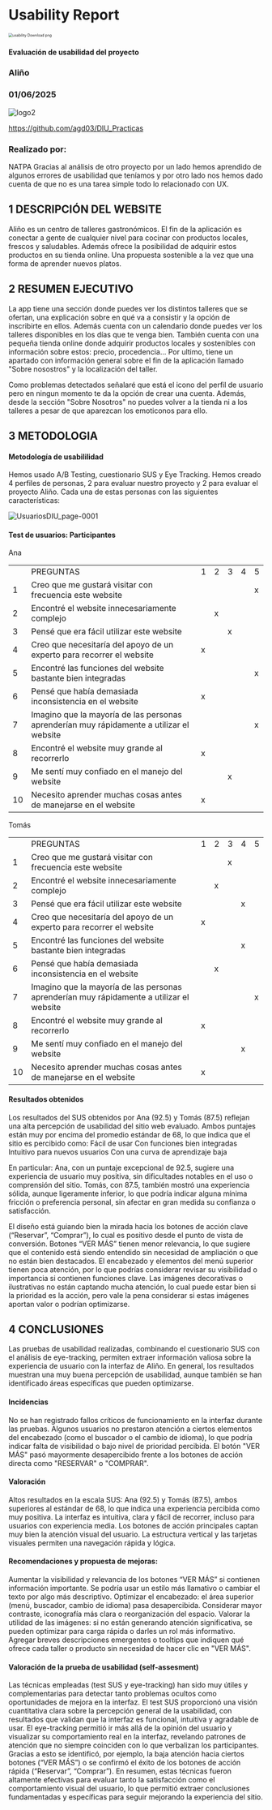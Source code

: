 # Usability Report



<img src="https://encrypted-tbn0.gstatic.com/images?q=tbn:ANd9GcRF017nhV-TFmNER2OM8UbXtdN6xwAKBYrv0i6onNfKu6Yn0BV0RK6aiOroeXl73LSY-B0&usqp=CAU" alt="usability Download png" style="zoom:50%;" />

#### Evaluación de usabilidad del proyecto 

### Aliño

### 01/06/2025





![logo2](https://github.com/user-attachments/assets/98bfe24d-835d-4a9f-951e-145c74ecae7f)


https://github.com/agd03/DIU_Practicas





### Realizado por:

NATPA
Gracias al análisis de otro proyecto por un lado hemos aprendido de
algunos errores de usabilidad que teníamos y por otro lado nos hemos 
dado cuenta de que no es una tarea simple todo lo relacionado con UX.











## 1 DESCRIPCIÓN DEL WEBSITE

Aliño es un centro de talleres gastronómicos. El fin de la aplicación es conectar a gente
de cualquier nivel para cocinar con productos locales, frescos y saludables. Además ofrece
la posibilidad de adquirir estos productos en su tienda online. Una propuesta
sostenible a la vez que una forma de aprender nuevos platos.

 



## 2 RESUMEN EJECUTIVO



La app tiene una sección donde puedes ver los distintos talleres que se ofertan,
una explicación sobre en qué va a consistir y la opción de inscribirte en ellos.
Además cuenta con un calendario donde puedes ver los talleres disponibles en los
días que te venga bien.
También cuenta con una pequeña tienda online donde adquirir productos locales y sostenibles
con información sobre estos: precio, procedencia...
Por ultimo, tiene un apartado con información general sobre el fin de la aplicación
llamado "Sobre nosostros" y la localización del taller.

Como problemas detectados señalaré que está el icono del perfil de usuario pero
en ningun momento te da la opción de crear una cuenta.
Además, desde la sección "Sobre Nosotros" no puedes volver a la tienda ni a los
talleres a pesar de que aparezcan los emoticonos para ello. 











## 3 METODOLOGIA 

#### Metodología de usabililidad


Hemos usado A/B Testing, cuestionario SUS y Eye Tracking.
Hemos creado 4 perfiles de personas, 2 para evaluar nuestro proyecto y 2 para evaluar el
proyecto Aliño. Cada una de estas personas con las siguientes características:

![UsuariosDIU_page-0001](https://github.com/user-attachments/assets/3c1c88bf-7f47-4239-8966-8dc0aadfc8c6)




 

#### Test de usuarios: Participantes



Ana

|   |   |   |   |   |   |   |
|---|---|---|---|---|---|---|
||PREGUNTAS|1|2|3|4|5|
|1|Creo que me gustará visitar con frecuencia este website|||||x|
|2|Encontré el website innecesariamente complejo||x||||
|3|Pensé que era fácil utilizar este website|||x|||
|4|Creo que necesitaría del apoyo de un experto para recorrer el website|x|||||
|5|Encontré las funciones del website bastante bien integradas|||||x|
|6|Pensé que había demasiada inconsistencia en el website|x|||||
|7|Imagino que la mayoría de las personas aprenderían muy rápidamente a utilizar el website|||||x|
|8|Encontré el website muy grande al recorrerlo|x|||||
|9|Me sentí muy confiado en el manejo del website|||x|||
|10|Necesito aprender muchas cosas antes de manejarse en el website|x|||||




Tomás

|   |   |   |   |   |   |   |
|---|---|---|---|---|---|---|
||PREGUNTAS|1|2|3|4|5|
|1|Creo que me gustará visitar con frecuencia este website|||x|||
|2|Encontré el website innecesariamente complejo||x||||
|3|Pensé que era fácil utilizar este website||||x||
|4|Creo que necesitaría del apoyo de un experto para recorrer el website|x|||||
|5|Encontré las funciones del website bastante bien integradas||||x||
|6|Pensé que había demasiada inconsistencia en el website||x||||
|7|Imagino que la mayoría de las personas aprenderían muy rápidamente a utilizar el website|||||x|
|8|Encontré el website muy grande al recorrerlo|x|||||
|9|Me sentí muy confiado en el manejo del website||||x||
|10|Necesito aprender muchas cosas antes de manejarse en el website|x|||||




#### Resultados obtenidos



Los resultados del SUS obtenidos por Ana (92.5) y Tomás (87.5) reflejan una alta percepción de usabilidad del sitio web evaluado.
Ambos puntajes están muy por encima del promedio estándar de 68, lo que indica que el sitio es percibido como:
Fácil de usar
Con funciones bien integradas
Intuitivo para nuevos usuarios
Con una curva de aprendizaje baja

En particular:
Ana, con un puntaje excepcional de 92.5, sugiere una experiencia de usuario muy positiva,
sin dificultades notables en el uso o comprensión del sitio.
Tomás, con 87.5, también mostró una experiencia sólida, aunque ligeramente inferior, lo que podría indicar alguna mínima fricción o preferencia personal,
sin afectar en gran medida su confianza o satisfacción.



El diseño está guiando bien la mirada hacia los botones de acción clave (“Reservar”, “Comprar”),
lo cual es positivo desde el punto de vista de conversión.
Botones “VER MÁS” tienen menor relevancia, lo que sugiere que el contenido está siendo entendido
sin necesidad de ampliación o que no están bien destacados.
El encabezado y elementos del menú superior tienen poca atención,
por lo que podrías considerar revisar su visibilidad o importancia si contienen funciones clave.
Las imágenes decorativas o ilustrativas no están captando mucha atención,
lo cual puede estar bien si la prioridad es la acción, pero vale la pena considerar si estas imágenes 
aportan valor o podrían optimizarse.









## 4 CONCLUSIONES 



Las pruebas de usabilidad realizadas, combinando el cuestionario SUS con el análisis de eye-tracking,
permiten extraer información valiosa sobre la experiencia de usuario con la interfaz de Aliño. 
En general, los resultados muestran una muy buena percepción de usabilidad, aunque también se
han identificado áreas específicas que pueden optimizarse.



#### Incidencias

No se han registrado fallos críticos de funcionamiento en la interfaz durante las pruebas.
Algunos usuarios no prestaron atención a ciertos elementos del encabezado (como el buscador
o el cambio de idioma), lo que podría indicar falta de visibilidad o bajo nivel de prioridad percibida.
El botón "VER MÁS" pasó mayormente desapercibido frente a los botones de acción directa como "RESERVAR" o "COMPRAR".



#### Valoración 

Altos resultados en la escala SUS: Ana (92.5) y Tomás (87.5), ambos superiores al estándar de 68,
lo que indica una experiencia percibida como muy positiva.
La interfaz es intuitiva, clara y fácil de recorrer, incluso para usuarios con experiencia media.
Los botones de acción principales captan muy bien la atención visual del usuario.
La estructura vertical y las tarjetas visuales permiten una navegación rápida y lógica.



#### Recomendaciones y propuesta de mejoras: 

Aumentar la visibilidad y relevancia de los botones “VER MÁS” si contienen información importante.
Se podría usar un estilo más llamativo o cambiar el texto por algo más descriptivo.
Optimizar el encabezado: el área superior (menú, buscador, cambio de idioma) pasa desapercibida.
Considerar mayor contraste, iconografía más clara o reorganización del espacio.
Valorar la utilidad de las imágenes: si no están generando atención significativa, 
se pueden optimizar para carga rápida o darles un rol más informativo.
Agregar breves descripciones emergentes o tooltips que indiquen qué ofrece cada taller
o producto sin necesidad de hacer clic en "VER MÁS".







#### Valoración de la prueba de usabilidad (self-assesment)

Las técnicas empleadas (test SUS y eye-tracking) han sido muy útiles y complementarias
para detectar tanto problemas ocultos como oportunidades de mejora en la interfaz.
El test SUS proporcionó una visión cuantitativa clara sobre la percepción general de la usabilidad, 
con resultados que validan que la interfaz es funcional, intuitiva y agradable de usar.
El eye-tracking permitió ir más allá de la opinión del usuario y visualizar su comportamiento real en la interfaz,
revelando patrones de atención que no siempre coinciden con lo que verbalizan los participantes.
Gracias a esto se identificó, por ejemplo, la baja atención hacia ciertos botones (“VER MÁS”)
o se confirmó el éxito de los botones de acción rápida (“Reservar”, “Comprar”).
En resumen, estas técnicas fueron altamente efectivas para evaluar tanto la satisfacción como el comportamiento visual del usuario, 
lo que permitió extraer conclusiones fundamentadas y específicas para seguir mejorando la experiencia del sitio.
